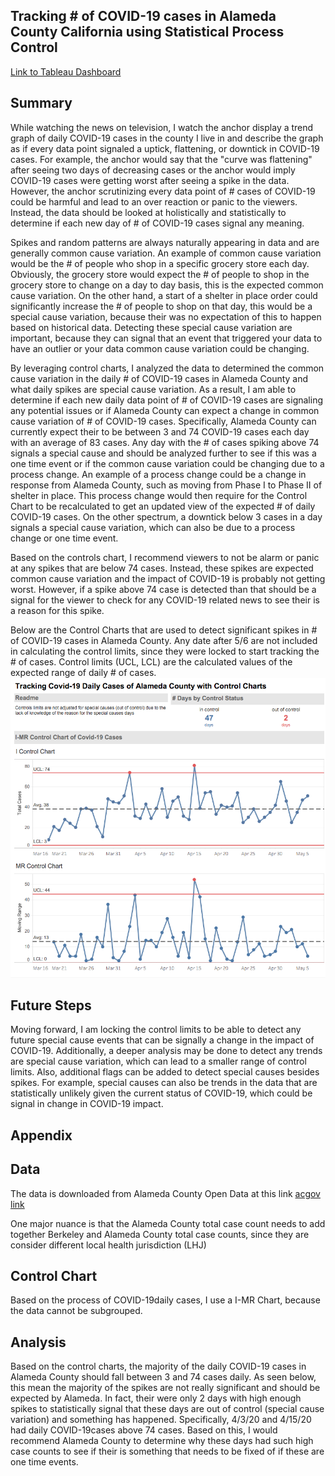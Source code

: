 ## Tracking  # of COVID-19 cases in Alameda County California using Statistical Process Control
[Link to Tableau Dashboard](https://public.tableau.com/profile/brenton.hsu5940#!/vizhome/AlamedaCountyControlChartCovid-19Cases/Overview?publish=yes)


## Summary
While watching the news on television, I watch the anchor display a trend graph of daily COVID-19 cases in the county I live in and describe the graph as if every data point signaled a uptick, flattening, or downtick in COVID-19 cases. For example, the anchor would say that the "curve was flattening" after seeing two days of decreasing cases or the anchor would imply COVID-19 cases were getting worst after seeing a spike in the data. However, the anchor scrutinizing every data point of # cases of COVID-19 could be harmful and lead to an over reaction or panic to the viewers. Instead, the data should be looked at holistically and statistically to determine if each new day of # of COVID-19 cases signal any meaning. 

Spikes and random patterns are always naturally appearing in data and are generally common cause variation. An example of common cause variation would be the # of people who shop in a specific grocery store each day. Obviously, the grocery store would expect the # of people to shop in the grocery store to change on a day to day basis, this is the expected common cause variation. On the other hand, a start of a shelter in place order could significantly increase the # of people to shop on that day, this would be a special cause variation, because their was no expectation of this to happen based on historical data. Detecting these special cause variation are important, because they can signal that an event that triggered your data to have an outlier or your data common cause variation could be changing. 

By leveraging control charts, I analyzed the data to determined the common cause variation in the daily # of COVID-19 cases in Alameda County and what daily spikes are special cause variation. As a result, I am able to determine if each new daily data point of # of COVID-19 cases are signaling any potential issues or if Alameda County can expect a change in common cause variation of # of COVID-19 cases. Specifically, Alameda County can currently expect their to be between 3 and 74 COVID-19 cases each day with an average of 83 cases. Any day with the # of cases spiking above 74 signals a special cause and should be analyzed further to see if this was a one time event or if the common cause variation could be changing due to a process change. An example of a process change could be a change in response from Alameda County, such as moving from Phase I to Phase II of shelter in place. This process change would then require for the Control Chart to be recalculated to get an updated view of the expected # of daily COVID-19 cases. On the other spectrum, a downtick below 3 cases in a day signals a special cause variation, which can also be due to a process change or one time event. 

Based on the controls chart, I recommend viewers to not be alarm or panic at any spikes that are below 74 cases. Instead, these spikes are expected common cause variation and the impact of COVID-19 is probably not getting worst. However, if a spike above 74 case is detected than that should be a signal for the viewer to check for any COVID-19 related news to see their is a reason for this spike.  

Below are the Control Charts that are used to detect significant spikes in # of COVID-19 cases in Alameda County. Any date after 5/6 are not included in calculating the control limits, since they were locked to start tracking the # of cases. Control limits (UCL, LCL) are the calculated values of the expected range of daily # of cases.
![](3_images/dashboard_screenshot.png)


## Future Steps
Moving forward, I am locking the control limits to be able to detect any future special cause events that can be signally a change in the impact of COVID-19. Additionally, a deeper analysis may be done to detect any trends are special cause variation, which can lead to a smaller range of control limits. Also, additional flags can be added to detect special causes besides spikes. For example, special causes can also be trends in the data that are statistically unlikely given the current status of COVID-19, which could be signal in change in COVID-19 impact.


## Appendix 

## Data
The data is downloaded from Alameda County Open Data at this link [acgov link](https://data.acgov.org/datasets/AC-HCSA::alameda-county-covid-19-cases-and-deaths-over-time-1/data)

One major nuance is that the Alameda County total case count needs to add together Berkeley and Alameda County total case counts, since they are consider different local health jurisdiction (LHJ)

## Control Chart
Based on the process of COVID-19daily cases, I use a I-MR Chart, because the data cannot be subgrouped.

## Analysis
Based on the control charts, the majority of the daily COVID-19 cases in Alameda County should fall between 3 and 74 cases daily. As seen below, this mean the majority of the spikes are not really significant and should be expected by Alameda. In fact, their were only 2 days with high enough spikes to statistically signal that these days are out of control (special cause variation) and something has happened. Specifically, 4/3/20 and 4/15/20 had daily COVID-19cases above 74 cases. Based on this, I would recommend Alameda County to determine why these days had such high case counts to see if their is something that needs to be fixed of if these are one time events. 


